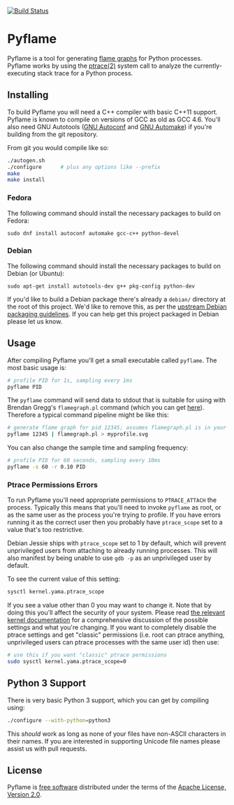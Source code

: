 [![Build Status](https://travis-ci.com/uber/pyflame.svg?token=PuYq6s4ssh4VyDYs6Qex&branch=master)](https://travis-ci.com/uber/pyflame)

# Pyflame

Pyflame is a tool for generating
[flame graphs](https://github.com/brendangregg/FlameGraph) for Python processes.
Pyflame works by using the
[ptrace(2)](http://man7.org/linux/man-pages/man2/ptrace.2.html) system call to
analyze the currently-executing stack trace for a Python process.

## Installing

To build Pyflame you will need a C++ compiler with basic C++11 support. Pyflame
is known to compile on versions of GCC as old as GCC 4.6. You'll also need GNU
Autotools ([GNU Autoconf](https://www.gnu.org/software/autoconf/autoconf.html)
and [GNU Automake](https://www.gnu.org/software/automake/automake.html)) if
you're building from the git repository.

From git you would compile like so:

```bash
./autogen.sh
./configure      # plus any options like --prefix
make
make install
```

### Fedora

The following command should install the necessary packages to build on Fedora:

    sudo dnf install autoconf automake gcc-c++ python-devel

### Debian

The following command should install the necessary packages to build on Debian
(or Ubuntu):

    sudo apt-get install autotools-dev g++ pkg-config python-dev

If you'd like to build a Debian package there's already a `debian/` directory at
the root of this project. We'd like to remove this, as per the
[upstream Debian packaging guidelines](https://wiki.debian.org/UpstreamGuide).
If you can help get this project packaged in Debian please let us know.

## Usage

After compiling Pyflame you'll get a small executable called `pyflame`. The most
basic usage is:

```bash
# profile PID for 1s, sampling every 1ms
pyflame PID
```

The `pyflame` command will send data to stdout that is suitable for using with
Brendan Gregg's `flamegraph.pl` command (which you can get
[here](https://github.com/brendangregg/FlameGraph)). Therefore a typical command
pipeline might be like this:

```bash
# generate flame graph for pid 12345; assumes flamegraph.pl is in your $PATH
pyflame 12345 | flamegraph.pl > myprofile.svg
```

You can also change the sample time and sampling frequency:

```bash
# profile PID for 60 seconds, sampling every 10ms
pyflame -s 60 -r 0.10 PID
```

### Ptrace Permissions Errors

To run Pyflame you'll need appropriate permissions to `PTRACE_ATTACH` the
process. Typically this means that you'll need to invoke `pyflame` as root, or
as the same user as the process you're trying to profile. If you have errors
running it as the correct user then you probably have `ptrace_scope` set to a
value that's too restrictive.

Debian Jessie ships with `ptrace_scope` set to 1 by default, which will prevent
unprivileged users from attaching to already running processes. This will also
manifest by being unable to use `gdb -p` as an unprivileged user by default.

To see the current value of this setting:

```bash
sysctl kernel.yama.ptrace_scope
```

If you see a value other than 0 you may want to change it. Note that by doing
this you'll affect the security of your system. Please read
[the relevant kernel documentation](https://www.kernel.org/doc/Documentation/security/Yama.txt)
for a comprehensive discussion of the possible settings and what you're
changing. If you want to completely disable the ptrace settings and get
"classic" permissions (i.e. root can ptrace anything, unprivileged users can
ptrace processes with the same user id) then use:

```bash
# use this if you want "classic" ptrace permissions
sudo sysctl kernel.yama.ptrace_scope=0
```

## Python 3 Support

There is very basic Python 3 support, which you can get by compiling using:

```bash
./configure --with-python=python3
```

This *should* work as long as none of your files have non-ASCII characters in
their names. If you are interested in supporting Unicode file names please
assist us with pull requests.

## License

Pyflame is [free software](https://www.gnu.org/philosophy/free-sw.en.html)
distributed under the terms of the
[Apache License, Version 2.0](http://www.apache.org/licenses/LICENSE-2.0).
